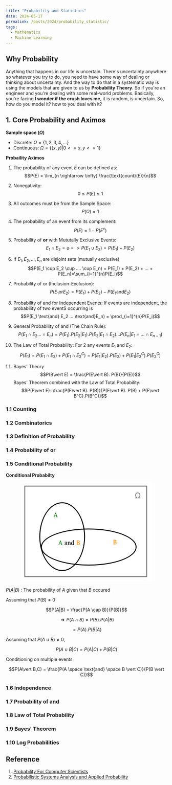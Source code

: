 ```yaml
---
title: "Probability and Statistics"
date: 2024-05-17
permalink: /posts/2024/probability_statistic/
tags:
  - Mathematics
  - Machine Learning
---
```


<head>
    <style type="text/css">
        figure{text-align: center;}
        math{text-align: center;}
    </style>
</head>


## Why Probability

Anything that happens in our life is uncertain. There's uncertainty anywhere so whatever you try to do, you need to have some way of dealing or thinking about uncertainty. And the way to do that in a systematic way is using the models that are given to us by **Probability Theory**. So if you're an engineer and you're dealing with some real-world problems. Basically, you're facing **I wonder if the crush loves me**, it is random, is uncertain. So, how do you model it? how to you deal with it?

## 1. Core Probability and Aximos

**Sample space ($\Omega$)**
+ Discrete: $\Omega = \lbrace 1, 2, 3, 4, ... \rbrace$
+ Continuous: $\Omega = \lbrace(x, y)\vert 0 <= x, y <= 1 \rbrace$

**Probaility Aximos**

1. The probability of any event $E$ can be defined as: 
   $$P(E) = \lim_{n \rightarrow \infty} \frac{\text{count}(E)}{n}$$
2. Nonegativity: 
   $$0 \leq P(E) \leq 1$$
3. All outcomes must be from the Sample Space: 
   $$P(\Omega)=1$$
4. The probability of an event from its complement: 
   $$P(E) = 1 - P(E^c)$$
5. Probability of **or** with Mututally Exclusive Events: 
   $$E_1 \cap E_2 = \varnothing => P(E_1 \cup E_2)=P(E_1) + P(E_2)$$
6. If $E_1, E_2, ..., E_n$ are disjoint sets (mutually exclusive)
   $$P(E_1 \cup E_2 \cup .... \cup E_n) = P(E_1) + P(E_2) + ... + P(E_n)=\sum_{i=1}^{n}P(E_i)$$
7. Probability of or (Inclusion-Exclusion): 
   $$P(E_1 \text{or} E_2) = P(E_1) + P(E_2) - P(E_1 \text{and} E_2)$$
8. Probability of and for Independent Events: If events are independent, the probability of two eventS occurring is
   $$P(E_1 \text{and} E_2 ... \text{and}E_n) = \prod_{i=1}^{n}P(E_i)$$
9. General Probability of and (The Chain Rule):
    $$P(E_1 \cap E_2 ... \cap E_n) = P(E_1). P(E_2 \vert E_1). P(E_3|E_1 \cap E_2) ... P(E_n|E_1\cap ... \cap E_{n-1})$$
10. The Law of Total Probability: For 2 any events $E_1$ and $E_2$:
    $$P(E_1) = P(E_1 \cap E_2) + P(E_1 \cap E_2^C)=P(E_1|E_2).P(E_2) + P(E_1|E_2^C).P(E_2^C)$$

11. Bayes' Theory
    $$P(B\vert E) = \frac{P(E\vert B). P(B)}{P(E)}$$
    Bayes' Theorem combined with the Law of Total Probability:
    $$P(P\vert E)=\frac{P(E\vert B). P(B)}{P(E\vert B). P(B) + P(E\vert B^C).P(B^C)}$$

### 1.1 Counting

### 1.2 Combinatorics

### 1.3 Definition of Probability

### 1.4 Probability of or

### 1.5 Conditional Probability

**Conditional Probabilty**

<p style="text-align:center;">
  <img src="/images/posts/2024-05-17-probability-statistic/conditional_prob.png">
</p>

$P(A\vert B)$ : The probability of $A$ given that $B$ occured

Assuming that $P(B) \neq 0$

$$P(A|B) = \frac{P(A \cap B)}{P(B)}$$

$$\Rightarrow P(A \cap B) = P(B). P(A|B)$$

$$=P(A). P(B|A)$$

Assuming that $P(A \cup B) \neq 0$,

$$P(A \cup B | C) = P(A|C) + P(B|C)$$


Conditioning on multiple events

$$P(A\vert B,C) = \frac{P(A \space \text{and} \space B \vert C)}{P(B \vert C)}$$

### 1.6 Independence

### 1.7 Probability of and

### 1.8 Law of Total Probability

### 1.9 Bayes' Theorem

### 1.10 Log Probabilities


## Reference

1. [Probability For Computer Scientists](https://chrispiech.github.io/probabilityForComputerScientists/en/index.html)
2. [Probabilistic Systems Analysis and Applied Probability](https://www.youtube.com/playlist?list=PLUl4u3cNGP61MdtwGTqZA0MreSaDybji8)